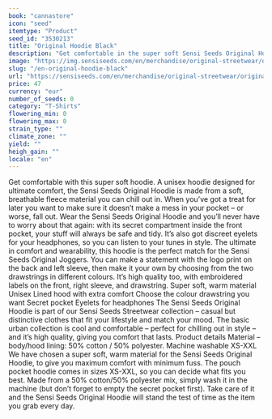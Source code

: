 ```yaml
---
book: "cannastore"
icon: "seed"
itemtype: "Product"
seed_id: "3530213"
title: "Original Hoodie Black"
description: "Get comfortable in the super soft Sensi Seeds Original Hoodie: a high quality unisex hoodie designed to move with you. Buy online now!"
image: "https://img.sensiseeds.com/en/merchandise/original-streetwear/original-hoodie-black-image.png"
slug: "/en-original-hoodie-black"
url: "https://sensiseeds.com/en/merchandise/original-streetwear/original-hoodie-black?a_aid=cannastore"
price: 47
currency: "eur"
number_of_seeds: 0
category: "T-Shirts"
flowering_min: 0
flowering_max: 0
strain_type: ""
climate_zone: ""
yield: ""
heigh_gain: ""
locale: "en"
---
```

Get comfortable with this super soft hoodie. A unisex hoodie designed for ultimate comfort, the Sensi Seeds Original Hoodie is made from a soft, breathable fleece material you can chill out in. When you’ve got a treat for later you want to make sure it doesn’t make a mess in your pocket – or worse, fall out. Wear the Sensi Seeds Original Hoodie and you’ll never have to worry about that again: with its secret compartment inside the front pocket, your stuff will always be safe and tidy. It’s also got discreet eyelets for your headphones, so you can listen to your tunes in style. The ultimate in comfort and wearability, this hoodie is the perfect match for the Sensi Seeds Original Joggers. You can make a statement with the logo print on the back and left sleeve, then make it your own by choosing from the two drawstrings in different colours. It’s high quality too, with embroidered labels on the front, right sleeve, and drawstring. Super soft, warm material Unisex Lined hood with extra comfort Choose the colour drawstring you want Secret pocket Eyelets for headphones The Sensi Seeds Original Hoodie is part of our Sensi Seeds Streetwear collection – casual but distinctive clothes that fit your lifestyle and match your mood. The basic urban collection is cool and comfortable – perfect for chilling out in style – and it’s high quality, giving you comfort that lasts. Product details Material – body/hood lining: 50% cotton / 50% polyester. Machine washable XS-XXL We have chosen a super soft, warm material for the Sensi Seeds Original Hoodie, to give you maximum comfort with minimum fuss. The pouch pocket hoodie comes in sizes XS-XXL, so you can decide what fits you best. Made from a 50% cotton/50% polyester mix, simply wash it in the machine (but don’t forget to empty the secret pocket first). Take care of it and the Sensi Seeds Original Hoodie will stand the test of time as the item you grab every day.
